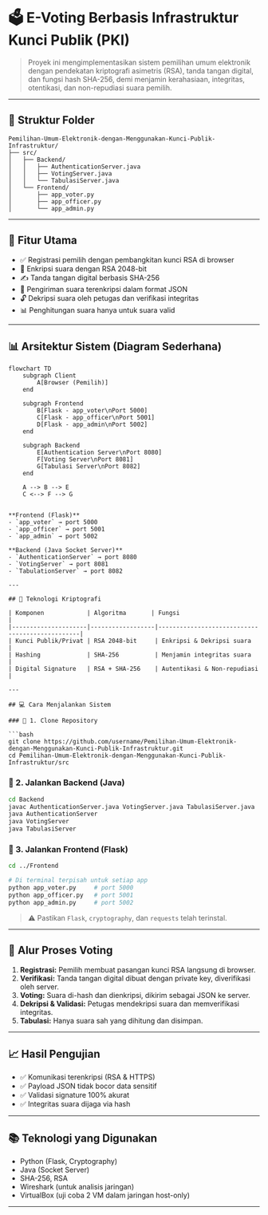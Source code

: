 # 🗳️ E-Voting Berbasis Infrastruktur Kunci Publik (PKI)

> Proyek ini mengimplementasikan sistem pemilihan umum elektronik dengan pendekatan kriptografi asimetris (RSA), tanda tangan digital, dan fungsi hash SHA-256, demi menjamin kerahasiaan, integritas, otentikasi, dan non-repudiasi suara pemilih.

---

## 📁 Struktur Folder

```
Pemilihan-Umum-Elektronik-dengan-Menggunakan-Kunci-Publik-Infrastruktur/
├── src/
│   ├── Backend/
│   │   ├── AuthenticationServer.java
│   │   ├── VotingServer.java
│   │   └── TabulasiServer.java
│   └── Frontend/
│       ├── app_voter.py
│       ├── app_officer.py
│       └── app_admin.py
```

---

## 📌 Fitur Utama

- ✅ Registrasi pemilih dengan pembangkitan kunci RSA di browser
- 🔐 Enkripsi suara dengan RSA 2048-bit
- ✍️ Tanda tangan digital berbasis SHA-256
- 📩 Pengiriman suara terenkripsi dalam format JSON
- 🔓 Dekripsi suara oleh petugas dan verifikasi integritas
- 📊 Penghitungan suara hanya untuk suara valid

---

## 📊 Arsitektur Sistem (Diagram Sederhana)

```mermaid
flowchart TD
    subgraph Client
        A[Browser (Pemilih)]
    end

    subgraph Frontend
        B[Flask - app_voter\nPort 5000]
        C[Flask - app_officer\nPort 5001]
        D[Flask - app_admin\nPort 5002]
    end

    subgraph Backend
        E[Authentication Server\nPort 8080]
        F[Voting Server\nPort 8081]
        G[Tabulasi Server\nPort 8082]
    end

    A --> B --> E
    C <--> F --> G


**Frontend (Flask)**
- `app_voter` → port 5000  
- `app_officer` → port 5001  
- `app_admin` → port 5002  

**Backend (Java Socket Server)**
- `AuthenticationServer` → port 8080  
- `VotingServer` → port 8081  
- `TabulationServer` → port 8082  

---

## 🔐 Teknologi Kriptografi

| Komponen            | Algoritma       | Fungsi                                         |
|---------------------|------------------|------------------------------------------------|
| Kunci Publik/Privat | RSA 2048-bit     | Enkripsi & Dekripsi suara                      |
| Hashing             | SHA-256          | Menjamin integritas suara                     |
| Digital Signature   | RSA + SHA-256    | Autentikasi & Non-repudiasi                   |

---

## 💻 Cara Menjalankan Sistem

### 🧪 1. Clone Repository

```bash
git clone https://github.com/username/Pemilihan-Umum-Elektronik-dengan-Menggunakan-Kunci-Publik-Infrastruktur.git
cd Pemilihan-Umum-Elektronik-dengan-Menggunakan-Kunci-Publik-Infrastruktur/src
```

### 🧪 2. Jalankan Backend (Java)

```bash
cd Backend
javac AuthenticationServer.java VotingServer.java TabulasiServer.java
java AuthenticationServer
java VotingServer
java TabulasiServer
```

### 🧪 3. Jalankan Frontend (Flask)

```bash
cd ../Frontend

# Di terminal terpisah untuk setiap app
python app_voter.py     # port 5000
python app_officer.py   # port 5001
python app_admin.py     # port 5002
```

> ⚠️ Pastikan `Flask`, `cryptography`, dan `requests` telah terinstal.

---

## 🔄 Alur Proses Voting

1. **Registrasi:** Pemilih membuat pasangan kunci RSA langsung di browser.
2. **Verifikasi:** Tanda tangan digital dibuat dengan private key, diverifikasi oleh server.
3. **Voting:** Suara di-hash dan dienkripsi, dikirim sebagai JSON ke server.
4. **Dekripsi & Validasi:** Petugas mendekripsi suara dan memverifikasi integritas.
5. **Tabulasi:** Hanya suara sah yang dihitung dan disimpan.

---

## 📈 Hasil Pengujian

- ✅ Komunikasi terenkripsi (RSA & HTTPS)
- ✅ Payload JSON tidak bocor data sensitif
- ✅ Validasi signature 100% akurat
- ✅ Integritas suara dijaga via hash

---

## 📚 Teknologi yang Digunakan

- Python (Flask, Cryptography)
- Java (Socket Server)
- SHA-256, RSA
- Wireshark (untuk analisis jaringan)
- VirtualBox (uji coba 2 VM dalam jaringan host-only)

---
